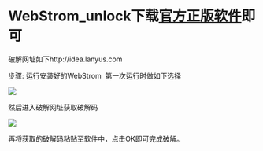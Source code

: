 # WebStrom_unlock下载[官方正版软件](http://www.jetbrains.com/webstorm/download/)即可  
破解网址如下http://idea.lanyus.com

步骤: 运行安装好的WebStrom  第一次运行时做如下选择

![](http://upload-images.jianshu.io/upload_images/2167577-4f17f2102bbee0fd.png?imageMogr2/auto-orient/strip%7CimageView2/2/w/1240)

然后进入破解网址获取破解码

![](http://upload-images.jianshu.io/upload_images/2167577-8e4229eaf8a5d502.png?imageMogr2/auto-orient/strip%7CimageView2/2/w/1240)

再将获取的破解码粘贴至软件中，点击OK即可完成破解。
